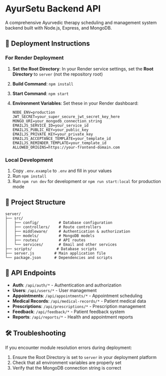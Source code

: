 # AyurSetu Backend API

A comprehensive Ayurvedic therapy scheduling and management system backend built with Node.js, Express, and MongoDB.

## 🚀 Deployment Instructions

### For Render Deployment

1. **Set the Root Directory**: In your Render service settings, set the **Root Directory** to `server` (not the repository root)

2. **Build Command**: `npm install`

3. **Start Command**: `npm start`

4. **Environment Variables**: Set these in your Render dashboard:
   ```
   NODE_ENV=production
   JWT_SECRET=your_super_secure_jwt_secret_key_here
   MONGO_URI=your_mongodb_connection_string
   EMAILJS_SERVICE_ID=your_service_id
   EMAILJS_PUBLIC_KEY=your_public_key
   EMAILJS_PRIVATE_KEY=your_private_key
   EMAILJS_ACCEPTANCE_TEMPLATE=your_template_id
   EMAILJS_REMINDER_TEMPLATE=your_template_id
   ALLOWED_ORIGINS=https://your-frontend-domain.com
   ```

### Local Development

1. Copy `.env.example` to `.env` and fill in your values
2. Run `npm install`
3. Run `npm run dev` for development or `npm run start:local` for production mode

## 📁 Project Structure

```
server/
├── src/
│   ├── config/         # Database configuration
│   ├── controllers/    # Route controllers
│   ├── middleware/     # Authentication & authorization
│   ├── models/         # MongoDB models
│   ├── routes/         # API routes
│   └── services/       # Email and other services
├── scripts/           # Database scripts
├── server.js         # Main application file
└── package.json      # Dependencies and scripts
```

## 🔧 API Endpoints

- **Auth**: `/api/auth/*` - Authentication and authorization
- **Users**: `/api/users/*` - User management
- **Appointments**: `/api/appointments/*` - Appointment scheduling
- **Medical Records**: `/api/medical-records/*` - Patient medical data
- **Prescriptions**: `/api/prescriptions/*` - Prescription management
- **Feedback**: `/api/feedback/*` - Patient feedback system
- **Reports**: `/api/reports/*` - Health and appointment reports

## 🛠️ Troubleshooting

If you encounter module resolution errors during deployment:
1. Ensure the Root Directory is set to `server` in your deployment platform
2. Check that all environment variables are properly set
3. Verify that the MongoDB connection string is correct
